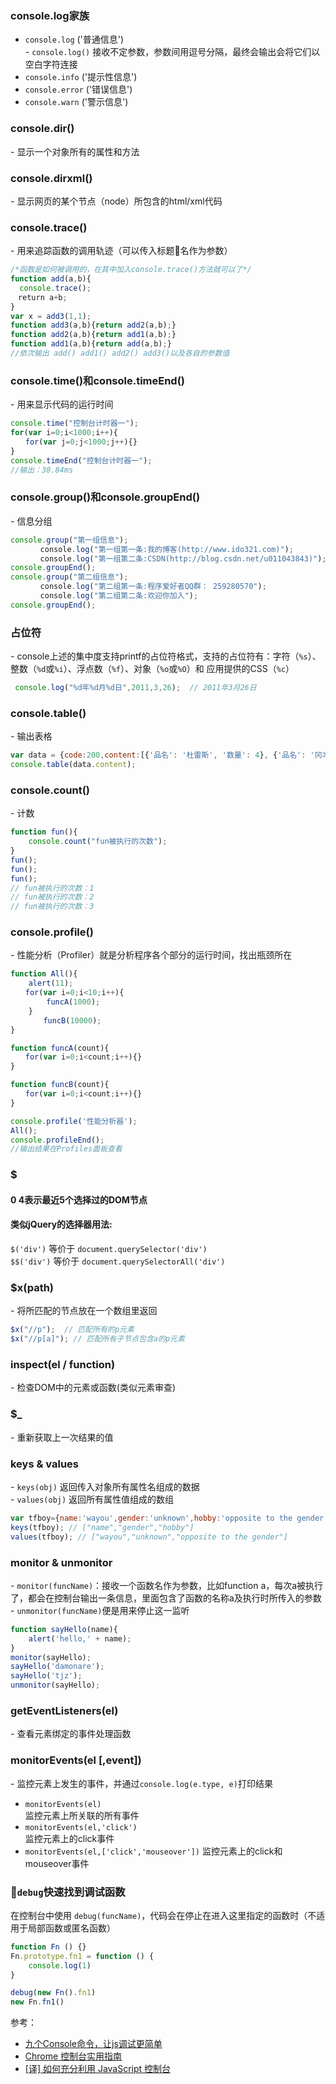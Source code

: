 ### console.log家族
- `console.log` ('普通信息')  
\- `console.log()` 接收不定参数，参数间用逗号分隔，最终会输出会将它们以空白字符连接
- `console.info` ('提示性信息')
- `console.error` ('错误信息')
- `console.warn` ('警示信息')

### console.dir()
\- 显示一个对象所有的属性和方法

### console.dirxml()
\- 显示网页的某个节点（node）所包含的html/xml代码

### console.trace()
\- 用来追踪函数的调用轨迹（可以传入标题名作为参数）

```js
/*函数是如何被调用的，在其中加入console.trace()方法就可以了*/
function add(a,b){
  console.trace();
　return a+b;
}
var x = add3(1,1);
function add3(a,b){return add2(a,b);}
function add2(a,b){return add1(a,b);}
function add1(a,b){return add(a,b);}
//依次输出 add() add1() add2() add3()以及各自的参数值
```

### console.time()和console.timeEnd()
\- 用来显示代码的运行时间

```js
console.time("控制台计时器一");
for(var i=0;i<1000;i++){
　　for(var j=0;j<1000;j++){}
}
console.timeEnd("控制台计时器一");
//输出：38.84ms
```

### console.group()和console.groupEnd()
\- 信息分组

```js
console.group("第一组信息");
　　　　console.log("第一组第一条:我的博客(http://www.ido321.com)");
　　　　console.log("第一组第二条:CSDN(http://blog.csdn.net/u011043843)");
console.groupEnd();
console.group("第二组信息");
　　　　console.log("第二组第一条:程序爱好者QQ群： 259280570");
　　　　console.log("第二组第二条:欢迎你加入");
console.groupEnd();
```

### 占位符
\- console上述的集中度支持printf的占位符格式，支持的占位符有：字符（`%s`）、整数（`%d`或`%i`）、浮点数（`%f`）、对象（`%o`或`%O`）和 应用提供的CSS（`%c`）

```js
 console.log("%d年%d月%d日",2011,3,26);  // 2011年3月26日
```
### console.table()
\- 输出表格
```js
var data = {code:200,content:[{'品名': '杜雷斯', '数量': 4}, {'品名': '冈本', '数量': 3}]};
console.table(data.content);
```
### console.count()
\- 计数
```js
function fun(){
    console.count("fun被执行的次数");
}
fun();
fun();
fun();
// fun被执行的次数：1
// fun被执行的次数：2
// fun被执行的次数：3

```

### console.profile()
\- 性能分析（Profiler）就是分析程序各个部分的运行时间，找出瓶颈所在

```js
function All(){
    alert(11);
　　for(var i=0;i<10;i++){
        funcA(1000);
    }
　　    funcB(10000);
}

function funcA(count){
　　for(var i=0;i<count;i++){}
}

function funcB(count){
　　for(var i=0;i<count;i++){}
}

console.profile('性能分析器');
All();
console.profileEnd();
//输出结果在Profiles面板查看
```

### $
#### $0~$4表示最近5个选择过的DOM节点
#### 类似jQuery的选择器用法:
`$('div')` 等价于 `document.querySelector('div')`  
`$$('div')` 等价于 `document.querySelectorAll('div')`

### $x(path)
\- 将所匹配的节点放在一个数组里返回
```js
$x("//p");  // 匹配所有的p元素
$x("//p[a]"); // 匹配所有子节点包含a的p元素
```

### inspect(el / function)
\- 检查DOM中的元素或函数(类似元素审查)

### $_
\- 重新获取上一次结果的值

### keys & values
\- `keys(obj)` 返回传入对象所有属性名组成的数据  
\- `values(obj)` 返回所有属性值组成的数组
```js
var tfboy={name:'wayou',gender:'unknown',hobby:'opposite to the gender'};
keys(tfboy); // ["name","gender","hobby"]
values(tfboy); // ["wayou","unknown","opposite to the gender"]

```
### monitor & unmonitor
\- `monitor(funcName)`：接收一个函数名作为参数，比如function a，每次a被执行了，都会在控制台输出一条信息，里面包含了函数的名称a及执行时所传入的参数  
\- `unmonitor(funcName)`便是用来停止这一监听

```js
function sayHello(name){
    alert('hello,' + name);
}
monitor(sayHello);
sayHello('damonare');
sayHello('tjz');
unmonitor(sayHello);

```

### getEventListeners(el)
\- 查看元素绑定的事件处理函数  

### monitorEvents(el [,event])
\- 监控元素上发生的事件，并通过`console.log(e.type, e)`打印结果
- `monitorEvents(el)`  
监控元素上所关联的所有事件
- `monitorEvents(el,'click')`  
监控元素上的click事件
- `monitorEvents(el,['click','mouseover'])` 
监控元素上的click和mouseover事件

### `debug`快速找到调试函数
在控制台中使用 `debug(funcName)`，代码会在停止在进入这里指定的函数时（不适用于局部函数或匿名函数）

```js
function Fn () {}
Fn.prototype.fn1 = function () {
    console.log(1)
}

debug(new Fn().fn1)
new Fn.fn1()
```

参考：  
- [九个Console命令，让js调试更简单](https://github.com/dwqs/blog/issues/32)
- [Chrome 控制台实用指南](http://web.jobbole.com/87969/)
- [[译] 如何充分利用 JavaScript 控制台](https://juejin.im/post/59510ac45188250d8860c908)
